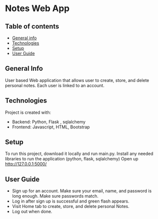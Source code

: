 # Notes Web App

## Table of contents
* [General info](#general-info)
* [Technologies](#technologies)
* [Setup](#setup)
* [User Guide](#user-guide)

## General Info
User based Web application that allows user to create, store, and delete personal notes. Each user is linked to an account.

## Technologies
Project is created with:
- Backend: Python, Flask , sqlalchemy
- Frontend: Javascript,  HTML, Bootstrap

## Setup
To run this project, download it locally and run main.py. Install any needed libraries to run the application (python, flask, sqlalchemy) Open up http://127.0.0.1:5000/ 

## User Guide
- Sign up for an account. Make sure your email, name, and password is long enough. Make sure passwords match.
- Log in after sign up is successful and green flash appears.
- Visit Home tab to create, store, and delete personal Notes.
- Log out when done. 



